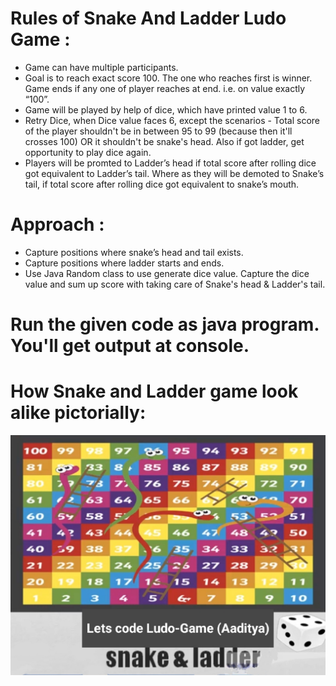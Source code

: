 # Rules of Snake And Ladder Ludo Game : 

- Game can have multiple participants.
- Goal is to reach exact score 100. The one who reaches first is winner. Game ends if any one of player reaches at end. i.e. on value exactly “100”. 
- Game will be played by help of dice, which have printed value 1 to 6.
- Retry Dice, when Dice value faces 6, except the scenarios - Total score of the player shouldn't be in between 95 to 99 (because then it'll crosses 100) OR it shouldn't be snake's head. Also if got ladder, get opportunity to play dice again.
- Players will be promted to Ladder’s head if total score after rolling dice got equivalent to Ladder’s tail. Where as they will be demoted to Snake’s tail, if total score after rolling dice got equivalent to snake’s mouth.

# Approach :
- Capture positions where snake’s head and tail exists.
- Capture positions where ladder starts and ends.
- Use Java Random class to use generate dice value. Capture the dice value and sum up score with taking care of Snake's head & Ladder's tail.

# Run the given code as java program. You'll get output at console.

# How Snake and Ladder game look alike pictorially: 
![](https://github.com/AadityaUoHyd/SnakeAndLadder-Ludo-Game/blob/main/IMG_20210526_115617.jpg)


